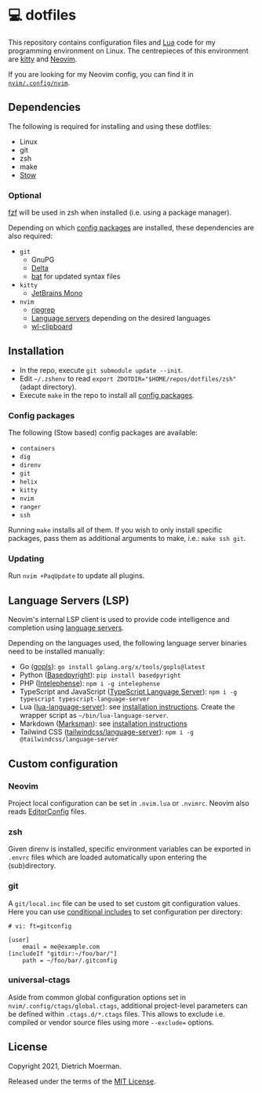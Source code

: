 # 💻 dotfiles

This repository contains configuration files and [Lua](https://neovim.io/doc/user/lua.html) code for my programming environment on Linux.
The centrepieces of this environment are [kitty](https://sw.kovidgoyal.net/kitty/) and [Neovim](https://neovim.io/).

If you are looking for my Neovim config, you can find it in [`nvim/.config/nvim`](nvim/.config/nvim).

## Dependencies

The following is required for installing and using these dotfiles:

 * Linux
 * git
 * zsh
 * make
 * [Stow](http://www.gnu.org/software/stow/)

### Optional

[fzf](https://github.com/junegunn/fzf) will be used in zsh when installed (i.e. using a package manager).

Depending on which [config packages](#config-packages) are installed, these dependencies are also required:

 * `git`
     * GnuPG
     * [Delta](https://github.com/dandavison/delta)
     * [bat](https://github.com/sharkdp/bat) for updated syntax files
 * `kitty`
     * [JetBrains Mono](https://github.com/JetBrains/JetBrainsMono)
 * `nvim`
     * [ripgrep](https://github.com/BurntSushi/ripgrep)
     * [Language servers](#language-servers-lsp) depending on the desired languages
     * [wl-clipboard](https://github.com/bugaevc/wl-clipboard)

## Installation

 * In the repo, execute `git submodule update --init`.
 * Edit `~/.zshenv` to read `export ZDOTDIR="$HOME/repos/dotfiles/zsh"` (adapt directory).
 * Execute `make` in the repo to install all [config packages](#config-packages).

### Config packages

The following (Stow based) config packages are available:

* `containers`
* `dig`
* `direnv`
* `git`
* `helix`
* `kitty`
* `nvim`
* `ranger`
* `ssh`

Running `make` installs all of them.
If you wish to only install specific packages, pass them as additional arguments to make, i.e.: `make ssh git`.

### Updating

Run `nvim +PaqUpdate` to update all plugins.

## Language Servers (LSP)

Neovim's internal LSP client is used to provide code intelligence and completion using [language servers](https://langserver.org/).

Depending on the languages used, the following language server binaries need to be installed manually:

* Go ([gopls](https://pkg.go.dev/golang.org/x/tools/gopls)): `go install golang.org/x/tools/gopls@latest`
* Python ([Basedpyright](https://docs.basedpyright.com/)): `pip install basedpyright`
* PHP ([Intelephense](https://intelephense.com/)): `npm i -g intelephense`
* TypeScript and JavaScript ([TypeScript Language Server](https://github.com/typescript-language-server/typescript-language-server)): `npm i -g typescript typescript-language-server`
* Lua ([lua-language-server](https://github.com/luals/lua-language-server)): see [installation instructions](https://github.com/luals/lua-language-server/wiki/Getting-Started#command-line). Create the wrapper script as `~/bin/lua-language-server`.
* Markdown ([Marksman](https://github.com/artempyanykh/marksman)): see [installation instructions](https://github.com/artempyanykh/marksman/blob/main/docs/install.md)
* Tailwind CSS ([tailwindcss/language-server](https://github.com/tailwindlabs/tailwindcss-intellisense)): `npm i -g @tailwindcss/language-server`

## Custom configuration

### Neovim

Project local configuration can be set in `.nvim.lua` or `.nvimrc`.
Neovim also reads [EditorConfig](https://editorconfig.org/) files.

### zsh

Given direnv is installed, specific environment variables can be exported in `.envrc` files which are loaded automatically upon entering the (sub)directory.

### git

A `git/local.inc` file can be used to set custom git configuration values.
Here you can use [conditional includes](https://git-scm.com/docs/git-config#_conditional_includes) to set configuration per directory:

```gitconfig
# vi: ft=gitconfig

[user]
	email = me@example.com
[includeIf "gitdir:~/foo/bar/"]
	path = ~/foo/bar/.gitconfig
```

### universal-ctags

Aside from common global configuration options set in `nvim/.config/ctags/global.ctags`, additional project-level parameters can be defined within `.ctags.d/*.ctags` files.
This allows to exclude i.e. compiled or vendor source files using more `--exclude=` options.

## License

Copyright 2021, Dietrich Moerman.

Released under the terms of the [MIT License](LICENSE).
